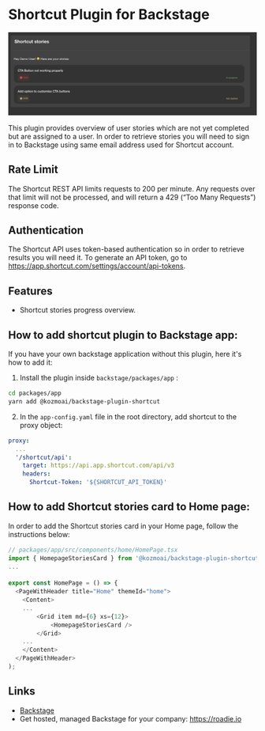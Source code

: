 # Shortcut Plugin for Backstage

![a preview of the Shortcut plugin](./docs/shortcut.png)

This plugin provides overview of user stories which are not yet completed but are assigned to a user. In order to retrieve stories you will need to sign in to Backstage using same email address used for Shortcut account.

## Rate Limit

The Shortcut REST API limits requests to 200 per minute. Any requests over that limit will not be processed, and will return a 429 (“Too Many Requests”) response code.

## Authentication

The Shortcut API uses token-based authentication so in order to retrieve results you will need it. To generate an API token, go to https://app.shortcut.com/settings/account/api-tokens.

## Features

- Shortcut stories progress overview.

## How to add shortcut plugin to Backstage app:

If you have your own backstage application without this plugin, here it's how to add it:

1. Install the plugin inside `backstage/packages/app` :

```bash
cd packages/app
yarn add @kozmoai/backstage-plugin-shortcut
```

2. In the `app-config.yaml` file in the root directory, add shortcut to the proxy object:

```yml
proxy:
  ...
  '/shortcut/api':
    target: https://api.app.shortcut.com/api/v3
    headers:
      Shortcut-Token: '${SHORTCUT_API_TOKEN}'
```

## How to add Shortcut stories card to Home page:

In order to add the Shortcut stories card in your Home page, follow the instructions below:

```ts
// packages/app/src/components/home/HomePage.tsx
import { HomepageStoriesCard } from '@kozmoai/backstage-plugin-shortcut';
...

export const HomePage = () => {
  <PageWithHeader title="Home" themeId="home">
    <Content>
    ...
        <Grid item md={6} xs={12}>
            <HomepageStoriesCard />
        </Grid>
    ...
    </Content>
  </PageWithHeader>
);

```

## Links

- [Backstage](https://backstage.io)
- Get hosted, managed Backstage for your company: https://roadie.io
